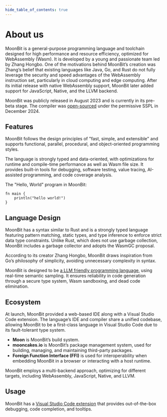 ```yaml
---
hide_table_of_contents: true
---
```


# About us

MoonBit is a general-purpose programming language and toolchain designed for high performance and resource efficiency, optimized for WebAssembly (Wasm). It is developed by a young and passionate team led by Zhang Hongbo. One of the motivations behind MoonBit’s creation was Zhang’s belief that existing languages like Java, Go, and Rust do not fully leverage the security and speed advantages of the WebAssembly instruction set, particularly in cloud computing and edge computing. After its initial release with native WebAssembly support, MoonBit later added support for JavaScript, Native, and the LLVM backend.

MoonBit was publicly released in August 2023 and is currently in its pre-beta stage. The compiler was [open-sourced](https://github.com/moonbitlang/moonbit-compiler) under the permissive SSPL in December 2024.

## Features

MoonBit follows the design principles of "fast, simple, and extensible" and supports functional, parallel, procedural, and object-oriented programming styles.

The language is strongly typed and data-oriented, with optimizations for runtime and compile-time performance as well as Wasm file size. It provides built-in tools for debugging, software testing, value tracing, AI-assisted programming, and code coverage analysis.

The "Hello, World" program in MoonBit:

```moonbit
fn main {
    println("hello world!")
}
```

## Language Design

MoonBit has a syntax similar to Rust and is a strongly typed language featuring pattern matching, static types, and type inference to enforce strict data type constraints. Unlike Rust, which does not use garbage collection, MoonBit includes a garbage collector and adopts the WasmGC proposal.

According to its creator Zhang Hongbo, MoonBit draws inspiration from Go’s philosophy of simplicity, avoiding unnecessary complexity in syntax.

MoonBit is designed to be [a LLM friendly programming language](https://dl.acm.org/doi/abs/10.1145/3643795.3648376), using real-time semantic sampling. It ensures reliability in code generation through a secure type system, Wasm sandboxing, and dead code elimination.

## Ecosystem

At launch, MoonBit provided a web-based IDE along with a Visual Studio Code extension. The language’s IDE and compiler share a unified codebase, allowing MoonBit to be a first-class language in Visual Studio Code due to its fault-tolerant type system.

- **Moon** is MoonBit’s build system.
- **mooncakes.io** is MoonBit’s package management system, used for building, managing, and maintaining third-party packages.
- **Foreign Function Interface (FFI)** is used for interoperability when embedding MoonBit in a browser or interacting with a host runtime.

MoonBit employs a multi-backend approach, optimizing for different targets, including WebAssembly, JavaScript, Native, and LLVM.

## Usage

MoonBit has a [Visual Studio Code extension](https://marketplace.visualstudio.com/items?itemName=moonbit.moonbit-lang&ssr=false#overview) that provides out-of-the-box debugging, code completion, and tooltips.
